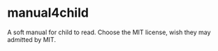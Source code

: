 # manual4child
A soft manual for child to read. Choose the MIT license, wish they may ad*mit*ted by MIT.
